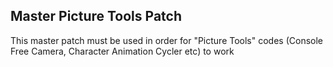 ## Master Picture Tools Patch

This master patch must be used in order for "Picture Tools" codes (Console Free Camera, Character Animation Cycler etc) to work